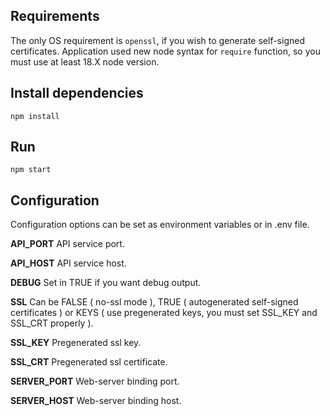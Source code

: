 ## Requirements

The only OS requirement is `openssl`, if you wish to generate self-signed certificates.
Application used new node syntax for `require` function, so you must use at least 18.X node version.

## Install dependencies

`npm install`

## Run

`npm start`

## Configuration

Configuration options can be set as environment variables or in .env file.

**API_PORT** API service port.

**API_HOST** API service host.

**DEBUG** Set in TRUE if you want debug output.

**SSL** Can be FALSE ( no-ssl mode ), TRUE ( autogenerated self-signed certificates ) or KEYS ( use pregenerated keys, you must set SSL_KEY and SSL_CRT properly ).

**SSL_KEY** Pregenerated ssl key.

**SSL_CRT** Pregenerated ssl certificate.

**SERVER_PORT** Web-server binding port.

**SERVER_HOST** Web-server binding host.

